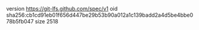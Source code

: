 version https://git-lfs.github.com/spec/v1
oid sha256:cb1cd91eb01f656d447be29b53b90a012a1c139badd2a4d5be4bbe078b5fb047
size 2518
